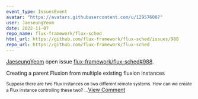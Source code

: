 ```yaml
---
event_type: IssuesEvent
avatar: "https://avatars.githubusercontent.com/u/12957608?"
user: JaeseungYeom
date: 2022-11-07
repo_name: flux-framework/flux-sched
html_url: https://github.com/flux-framework/flux-sched/issues/988
repo_url: https://github.com/flux-framework/flux-sched
---
```


<a href='https://github.com/JaeseungYeom' target='_blank'>JaeseungYeom</a> open issue <a href='https://github.com/flux-framework/flux-sched/issues/988' target='_blank'>flux-framework/flux-sched#988</a>.

<p>Creating a parent Fluxion from multiple existing fluxion instances</p><small>Suppose there are two Flux instances on two different remote systems. How can we create a Flux instance controlling these two? ...</small><a href='https://github.com/flux-framework/flux-sched/issues/988' target='_blank'>View Comment</a>